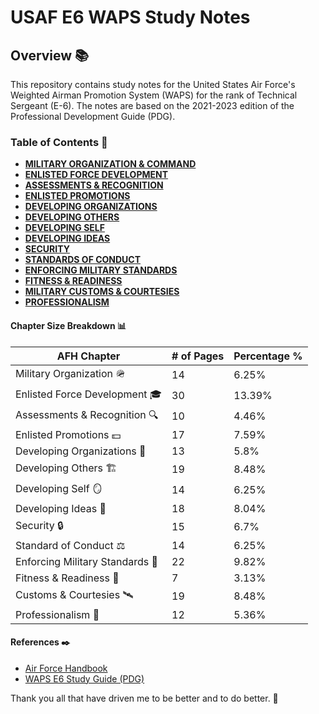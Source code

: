 # USAF E6 WAPS Study Notes

## Overview 📚

This repository contains study notes for the United States Air Force's Weighted Airman Promotion System (WAPS) for the rank of Technical Sergeant (E-6). The notes are based on the 2021-2023 edition of the Professional Development Guide (PDG).

### Table of Contents 📃

- [**MILITARY ORGANIZATION & COMMAND**](content/chapter01.md)
- [**ENLISTED FORCE DEVELOPMENT**](content/chapter02.md)
- [**ASSESSMENTS & RECOGNITION**](content/chapter03.md)
- [**ENLISTED PROMOTIONS**](content/chapter04.md)
- [**DEVELOPING ORGANIZATIONS**](content/chapter05.md)
- [**DEVELOPING OTHERS**](content/chapter06.md)
- [**DEVELOPING SELF**](content/chapter07.md)
- [**DEVELOPING IDEAS**](content/chapter08.md)
- [**SECURITY**](content/chapter09.md)
- [**STANDARDS OF CONDUCT**](content/chapter10.md)
- [**ENFORCING MILITARY STANDARDS**](content/chapter11.md)
- [**FITNESS & READINESS**](content/chapter12.md)
- [**MILITARY CUSTOMS & COURTESIES**](content/chapter13.md)
- [**PROFESSIONALISM**](content/chapter14.md)

#### Chapter Size Breakdown 📊

| **AFH Chapter**                | **# of Pages** | **Percentage %** |
|-------------------------------- |----------------|------------------|
| Military Organization 🪖        | 14             | 6.25%            |
| Enlisted Force Development 🎓   | 30             | 13.39%           |
| Assessments & Recognition 🔍    | 10             | 4.46%            |
| Enlisted Promotions 💵          | 17             | 7.59%            |
| Developing Organizations 🏢     | 13             | 5.8%             |
| Developing Others 🏗️            | 19             | 8.48%            |
| Developing Self 🪞              | 14             | 6.25%            |
| Developing Ideas 🧠             | 18             | 8.04%            |
| Security 🔒                     | 15             | 6.7%             |
| Standard of Conduct ⚖️          | 14             | 6.25%            |
| Enforcing Military Standards 📏 | 22             | 9.82%            |
| Fitness & Readiness 💪          | 7              | 3.13%            |
| Customs & Courtesies 🛰️         | 19             | 8.48%            |
| Professionalism 💼              | 12             | 5.36%            |

#### References ✒️

- [Air Force Handbook](https://www.freepdg.com/2021/docs/afh1-2023.pdf)
- [WAPS E6 Study Guide (PDG)](https://www.freepdg.com/2023/docs/2024E6-Study-Guide-1-October-2023.pdf)

Thank you all that have driven me to be better and to do better. 🙏